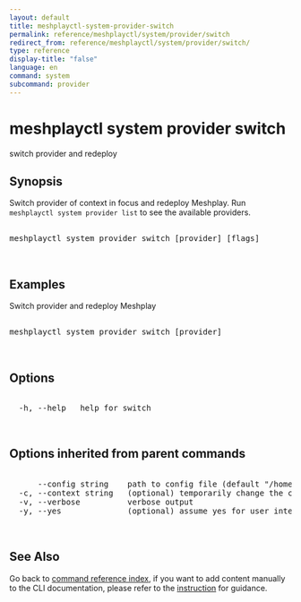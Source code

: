 ```yaml
---
layout: default
title: meshplayctl-system-provider-switch
permalink: reference/meshplayctl/system/provider/switch
redirect_from: reference/meshplayctl/system/provider/switch/
type: reference
display-title: "false"
language: en
command: system
subcommand: provider
---
```


# meshplayctl system provider switch

switch provider and redeploy

## Synopsis

Switch provider of context in focus and redeploy Meshplay. Run `meshplayctl system provider list` to see the available providers.
<pre class='codeblock-pre'>
<div class='codeblock'>
meshplayctl system provider switch [provider] [flags]

</div>
</pre> 

## Examples

Switch provider and redeploy Meshplay
<pre class='codeblock-pre'>
<div class='codeblock'>
meshplayctl system provider switch [provider]

</div>
</pre> 

## Options

<pre class='codeblock-pre'>
<div class='codeblock'>
  -h, --help   help for switch

</div>
</pre>

## Options inherited from parent commands

<pre class='codeblock-pre'>
<div class='codeblock'>
      --config string    path to config file (default "/home/runner/.meshery/config.yaml")
  -c, --context string   (optional) temporarily change the current context.
  -v, --verbose          verbose output
  -y, --yes              (optional) assume yes for user interactive prompts.

</div>
</pre>

## See Also

Go back to [command reference index](/reference/meshplayctl/), if you want to add content manually to the CLI documentation, please refer to the [instruction](/project/contributing/contributing-cli#preserving-manually-added-documentation) for guidance.

